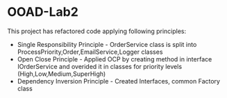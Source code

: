 # OOAD-Lab2

This project has refactored code applying following principles:
* Single Responsibility Principle - OrderService class is split into ProcessPriority,Order,EmailService,Logger classes
* Open Close Principle - Applied OCP by creating method  in interface IOrderService and overided it in classes for priority levels (High,Low,Medium,SuperHigh)
* Dependency Inversion Principle - Created Interfaces, common Factory class
